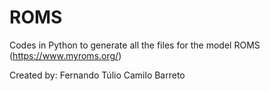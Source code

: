# ROMS

Codes in Python to generate all the files for the model ROMS (https://www.myroms.org/)

Created by: Fernando Túlio Camilo Barreto
